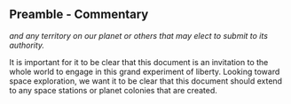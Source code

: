 
## Preamble - Commentary

_and any territory on our planet or others that may elect to submit to its authority._

It is important for it to be clear that this document is an invitation to the whole world to engage in this grand experiment of liberty.  Looking toward space exploration, we want it to be clear that this document should extend to any space stations or planet colonies that are created.
